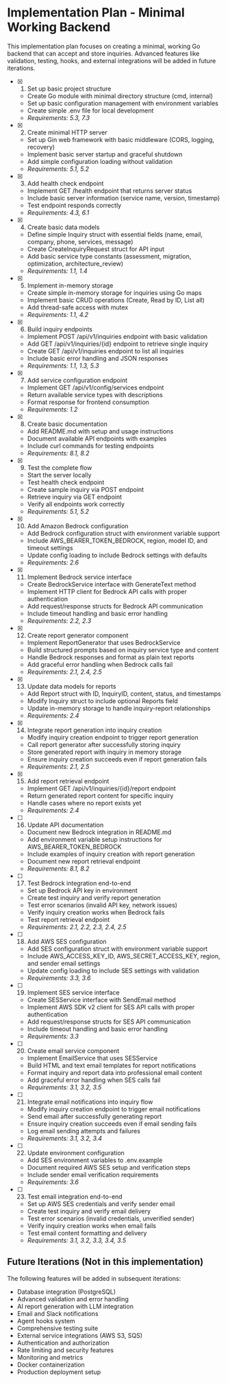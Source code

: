 # Implementation Plan - Minimal Working Backend

This implementation plan focuses on creating a minimal, working Go backend that can accept and store inquiries. Advanced features like validation, testing, hooks, and external integrations will be added in future iterations.

- [x] 1. Set up basic project structure
  - Create Go module with minimal directory structure (cmd, internal)
  - Set up basic configuration management with environment variables
  - Create simple .env file for local development
  - _Requirements: 5.3, 7.3_

- [x] 2. Create minimal HTTP server
  - Set up Gin web framework with basic middleware (CORS, logging, recovery)
  - Implement basic server startup and graceful shutdown
  - Add simple configuration loading without validation
  - _Requirements: 5.1, 5.2_

- [x] 3. Add health check endpoint
  - Implement GET /health endpoint that returns server status
  - Include basic server information (service name, version, timestamp)
  - Test endpoint responds correctly
  - _Requirements: 4.3, 6.1_

- [x] 4. Create basic data models
  - Define simple Inquiry struct with essential fields (name, email, company, phone, services, message)
  - Create CreateInquiryRequest struct for API input
  - Add basic service type constants (assessment, migration, optimization, architecture_review)
  - _Requirements: 1.1, 1.4_

- [x] 5. Implement in-memory storage
  - Create simple in-memory storage for inquiries using Go maps
  - Implement basic CRUD operations (Create, Read by ID, List all)
  - Add thread-safe access with mutex
  - _Requirements: 1.1, 4.2_

- [x] 6. Build inquiry endpoints
  - Implement POST /api/v1/inquiries endpoint with basic validation
  - Add GET /api/v1/inquiries/{id} endpoint to retrieve single inquiry
  - Create GET /api/v1/inquiries endpoint to list all inquiries
  - Include basic error handling and JSON responses
  - _Requirements: 1.1, 1.3, 5.3_

- [x] 7. Add service configuration endpoint
  - Implement GET /api/v1/config/services endpoint
  - Return available service types with descriptions
  - Format response for frontend consumption
  - _Requirements: 1.2_

- [x] 8. Create basic documentation
  - Add README.md with setup and usage instructions
  - Document available API endpoints with examples
  - Include curl commands for testing endpoints
  - _Requirements: 8.1, 8.2_

- [x] 9. Test the complete flow
  - Start the server locally
  - Test health check endpoint
  - Create sample inquiry via POST endpoint
  - Retrieve inquiry via GET endpoint
  - Verify all endpoints work correctly
  - _Requirements: 5.1, 5.2_

- [x] 10. Add Amazon Bedrock configuration
  - Add Bedrock configuration struct with environment variable support
  - Include AWS_BEARER_TOKEN_BEDROCK, region, model ID, and timeout settings
  - Update config loading to include Bedrock settings with defaults
  - _Requirements: 2.6_

- [x] 11. Implement Bedrock service interface
  - Create BedrockService interface with GenerateText method
  - Implement HTTP client for Bedrock API calls with proper authentication
  - Add request/response structs for Bedrock API communication
  - Include timeout handling and basic error handling
  - _Requirements: 2.2, 2.3_

- [x] 12. Create report generator component
  - Implement ReportGenerator that uses BedrockService
  - Build structured prompts based on inquiry service type and content
  - Handle Bedrock responses and format as plain text reports
  - Add graceful error handling when Bedrock calls fail
  - _Requirements: 2.1, 2.4, 2.5_

- [x] 13. Update data models for reports
  - Add Report struct with ID, InquiryID, content, status, and timestamps
  - Modify Inquiry struct to include optional Reports field
  - Update in-memory storage to handle inquiry-report relationships
  - _Requirements: 2.4_

- [x] 14. Integrate report generation into inquiry creation
  - Modify inquiry creation endpoint to trigger report generation
  - Call report generator after successfully storing inquiry
  - Store generated report with inquiry in memory storage
  - Ensure inquiry creation succeeds even if report generation fails
  - _Requirements: 2.1, 2.5_

- [x] 15. Add report retrieval endpoint
  - Implement GET /api/v1/inquiries/{id}/report endpoint
  - Return generated report content for specific inquiry
  - Handle cases where no report exists yet
  - _Requirements: 2.4_

- [ ] 16. Update API documentation
  - Document new Bedrock integration in README.md
  - Add environment variable setup instructions for AWS_BEARER_TOKEN_BEDROCK
  - Include examples of inquiry creation with report generation
  - Document new report retrieval endpoint
  - _Requirements: 8.1, 8.2_

- [ ] 17. Test Bedrock integration end-to-end
  - Set up Bedrock API key in environment
  - Create test inquiry and verify report generation
  - Test error scenarios (invalid API key, network issues)
  - Verify inquiry creation works when Bedrock fails
  - Test report retrieval endpoint
  - _Requirements: 2.1, 2.2, 2.3, 2.4, 2.5_

- [ ] 18. Add AWS SES configuration
  - Add SES configuration struct with environment variable support
  - Include AWS_ACCESS_KEY_ID, AWS_SECRET_ACCESS_KEY, region, and sender email settings
  - Update config loading to include SES settings with validation
  - _Requirements: 3.3, 3.6_

- [ ] 19. Implement SES service interface
  - Create SESService interface with SendEmail method
  - Implement AWS SDK v2 client for SES API calls with proper authentication
  - Add request/response structs for SES API communication
  - Include timeout handling and basic error handling
  - _Requirements: 3.3_

- [ ] 20. Create email service component
  - Implement EmailService that uses SESService
  - Build HTML and text email templates for report notifications
  - Format inquiry and report data into professional email content
  - Add graceful error handling when SES calls fail
  - _Requirements: 3.1, 3.2, 3.5_

- [ ] 21. Integrate email notifications into inquiry flow
  - Modify inquiry creation endpoint to trigger email notifications
  - Send email after successfully generating report
  - Ensure inquiry creation succeeds even if email sending fails
  - Log email sending attempts and failures
  - _Requirements: 3.1, 3.2, 3.4_

- [ ] 22. Update environment configuration
  - Add SES environment variables to .env.example
  - Document required AWS SES setup and verification steps
  - Include sender email verification requirements
  - _Requirements: 3.6_

- [ ] 23. Test email integration end-to-end
  - Set up AWS SES credentials and verify sender email
  - Create test inquiry and verify email delivery
  - Test error scenarios (invalid credentials, unverified sender)
  - Verify inquiry creation works when email fails
  - Test email content formatting and delivery
  - _Requirements: 3.1, 3.2, 3.3, 3.4, 3.5_

## Future Iterations (Not in this implementation)

The following features will be added in subsequent iterations:
- Database integration (PostgreSQL)
- Advanced validation and error handling
- AI report generation with LLM integration
- Email and Slack notifications
- Agent hooks system
- Comprehensive testing suite
- External service integrations (AWS S3, SQS)
- Authentication and authorization
- Rate limiting and security features
- Monitoring and metrics
- Docker containerization
- Production deployment setup